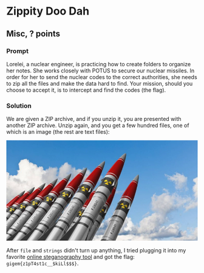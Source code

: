# Zippity Doo Dah
## Misc, ? points

### Prompt

Lorelei, a nuclear engineer, is practicing how to create folders to organize her notes. She works closely with POTUS to secure our nuclear missiles. In order for her to send the nuclear codes to the correct authorities, she needs to zip all the files and make the data hard to find. Your mission, should you choose to accept it, is to intercept and find the codes (the flag).

### Solution
We are given a ZIP archive, and if you unzip it, you are presented with another ZIP archive. Unzip again, and you get a few hundred files, one of which is an image (the rest are text files):

![](random150.png)

After `file` and `strings` didn't turn up anything, I tried plugging it into my favorite [online steganography tool](https://stylesuxx.github.io/steganography/) and got the flag: `gigem{z1pT4st1c__$kiLl$$$}`.
